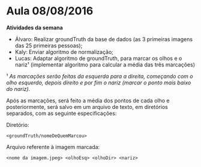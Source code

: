 # Aula 08/08/2016

**Atividades da semana**
- Álvaro: Realizar groundTruth da base de dados (as 3 primeiras imagens das 25 primeiras pessoas);
- Kaly: Enviar algoritmo de normalização;
- Lucas: Adaptar algoritmo de groundTruth, para marcar os olhos e o nariz¹ (implementar algoritmo para calcular a média das três marcações)

¹ *As marcações serão feitas da esquerda para a direita, começando com o olho esquerdo, depois direito e por fim o nariz (marcar o ponto mais baixo do nariz).*

Após as marcações, será feito a média dos pontos de cada olho e posteriormente, será salvo em um arquivo de texto, em diretórios separados, com as seguinte especificações:

Diretório:
```
<groundTruth/nomeDeQuemMarcou>
```

Arquivo referente à imagem marcada:

```
<nome da imagem.jpeg> <olhoEsq> <olhoDir> <nariz>
```
